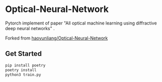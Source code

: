 # Optical-Neural-Network

Pytorch implement of paper "All optical machine learning using diffractive deep neural networks" .

Forked from [haoyunliang/Optical-Neural-Network](https://github.com/haoyunliang/Optical-Neural-Network)

## Get Started

```bash
pip install poetry
poetry install
python3 train.py
```

